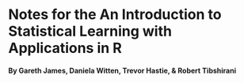 # Notes for the An Introduction to Statistical Learning with Applications in R
#### By Gareth James, Daniela Witten, Trevor Hastie, & Robert Tibshirani
